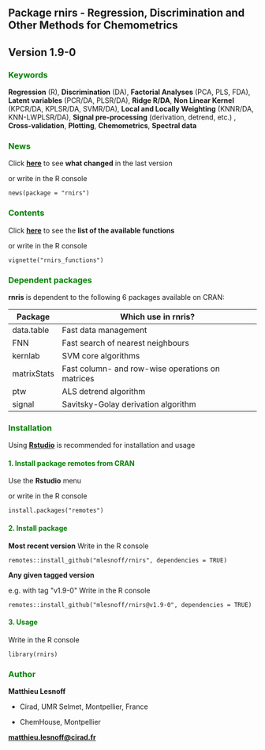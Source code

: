 ## **Package rnirs - Regression, Discrimination and Other Methods for Chemometrics**  
## <span style="color:grey70"> **Version 1.9-0** </span> 

### <span style="color:green"> **Keywords** </span> 

**Regression** (R), **Discrimination** (DA), **Factorial Analyses** (PCA, PLS, FDA), **Latent variables** (PCR/DA, PLSR/DA), **Ridge R/DA**, **Non Linear Kernel** (KPCR/DA, KPLSR/DA, SVMR/DA), **Local and Locally Weighting** (KNNR/DA, KNN-LWPLSR/DA), **Signal pre-processing** (derivation, detrend, etc.) , **Cross-validation**, **Plotting**, **Chemometrics**, **Spectral data**

### <span style="color:green"> **News** </span> 

Click [**here**](https://github.com/mlesnoff/rnirs/blob/master/inst/NEWS.md) to see **what changed** in the last version 

or write in the R console
```{r}
news(package = "rnirs")
```

### <span style="color:green"> **Contents**  </span> 


Click [**here**](https://github.com/mlesnoff/rnirs/blob/master/doc/rnirs_functions_github.md) to see the **list of the available functions** 

or write in the R console
```{r}
vignette("rnirs_functions")
```

### <span style="color:green"> **Dependent packages** </span> 

**rnris** is dependent to the following 6 packages available on CRAN:

| Package | Which use in rnris? |
|---|---|
| data.table | Fast data management |
| FNN | Fast search of nearest neighbours |
| kernlab | SVM core algorithms |
| matrixStats | Fast column- and row-wise operations on matrices |
| ptw | ALS detrend algorithm |
| signal | Savitsky-Golay derivation algorithm |

### <span style="color:green"> **Installation** </span> 

Using [**Rstudio**](https://www.rstudio.com/products/rstudio/download/) is recommended for installation and usage

#### <span style="color:green"> 1.  Install package **remotes** from CRAN </span>

Use the **Rstudio** menu 

or write in the R console
```{r}
install.packages("remotes")
```

#### <span style="color:green"> 2. Install package </span> 

**Most recent version**
Write in the R console
```{r}
remotes::install_github("mlesnoff/rnirs", dependencies = TRUE)
```
**Any given tagged version**

e.g. with tag "v1.9-0"
Write in the R console
```{r}
remotes::install_github("mlesnoff/rnirs@v1.9-0", dependencies = TRUE)
```

#### <span style="color:green"> 3. Usage </span>

Write in the R console
```{r}
library(rnirs)
```

### <span style="color:green"> **Author** </span> 

**Matthieu Lesnoff**

- Cirad, UMR Selmet, Montpellier, France

- ChemHouse, Montpellier

**matthieu.lesnoff@cirad.fr**

